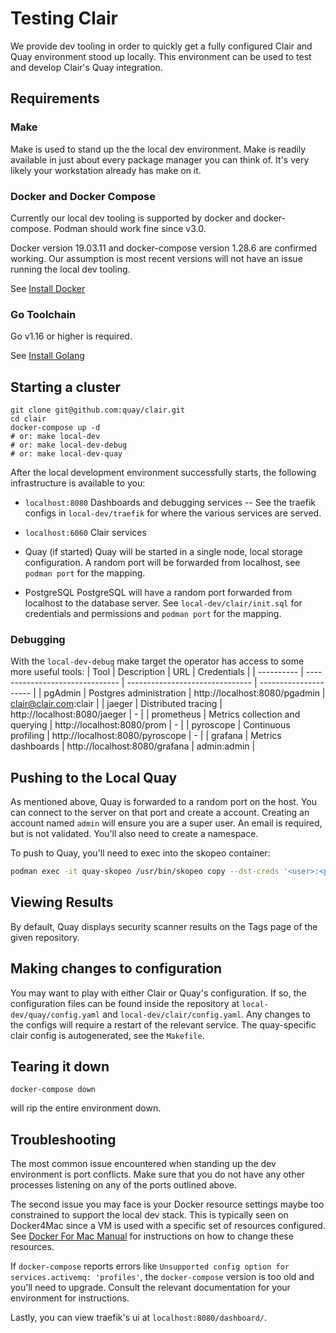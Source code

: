 # Testing Clair

We provide dev tooling in order to quickly get a fully configured Clair and Quay environment stood up locally.
This environment can be used to test and develop Clair's Quay integration.

## Requirements

### Make

Make is used to stand up the the local dev environment.
Make is readily available in just about every package manager you can think of.
It's very likely your workstation already has make on it.

### Docker and Docker Compose

Currently our local dev tooling is supported by docker and docker-compose.
Podman should work fine since v3.0.

Docker version 19.03.11 and docker-compose version 1.28.6 are confirmed working.
Our assumption is most recent versions will not have an issue running the local dev tooling.

See [Install Docker](https://docs.docker.com/get-docker/)

### Go Toolchain

Go v1.16 or higher is required.

See [Install Golang](https://golang.org/doc/install)

## Starting a cluster

```
git clone git@github.com:quay/clair.git
cd clair
docker-compose up -d
# or: make local-dev
# or: make local-dev-debug
# or: make local-dev-quay
```

After the local development environment successfully starts, the following infrastructure is available to you:

- `localhost:8080`
  Dashboards and debugging services -- See the traefik configs in `local-dev/traefik` for where the various services are served.

- `localhost:6060`
  Clair services

- Quay (if started)
  Quay will be started in a single node, local storage configuration.
  A random port will be forwarded from localhost, see `podman port` for the mapping.

- PostgreSQL
  PostgreSQL will have a random port forwarded from localhost to the database server.
  See `local-dev/clair/init.sql` for credentials and permissions and `podman port` for the mapping.

### Debugging

With the `local-dev-debug` make target the operator has access to some more useful tools:
| Tool       | Description                     | URL                             | Credentials           |
| ---------- | ------------------------------- | ------------------------------- | --------------------- |
| pgAdmin    | Postgres administration         | http://localhost:8080/pgadmin   | clair@clair.com:clair |
| jaeger     | Distributed tracing             | http://localhost:8080/jaeger    | -                     |
| prometheus | Metrics collection and querying | http://localhost:8080/prom      | -                     |
| pyroscope  | Continuous profiling            | http://localhost:8080/pyroscope | -                     |
| grafana    | Metrics dashboards              | http://localhost:8080/grafana   | admin:admin           |

## Pushing to the Local Quay

As mentioned above, Quay is forwarded to a random port on the host.
You can connect to the server on that port and create a account.
Creating an account named `admin` will ensure you are a super user.
An email is required, but is not validated.
You'll also need to create a namespace.

To push to Quay, you'll need to exec into the skopeo container:

```sh
podman exec -it quay-skopeo /usr/bin/skopeo copy --dst-creds '<user>:<pass>' --dst-tls-verify=false <src> clair-quay:8080/<namespace>/<repo>:<tag>
```

## Viewing Results

By default, Quay displays security scanner results on the Tags page of the given repository.

## Making changes to configuration

You may want to play with either Clair or Quay's configuration.
If so, the configuration files can be found inside the repository at `local-dev/quay/config.yaml` and `local-dev/clair/config.yaml`.
Any changes to the configs will require a restart of the relevant service.
The quay-specific clair config is autogenerated, see the `Makefile`.

## Tearing it down

```
docker-compose down
```

will rip the entire environment down.


## Troubleshooting

The most common issue encountered when standing up the dev environment is port conflicts.
Make sure that you do not have any other processes listening on any of the ports outlined above.

The second issue you may face is your Docker resource settings maybe too constrained to support the local dev stack.
This is typically seen on Docker4Mac since a VM is used with a specific set of resources configured.
See [Docker For Mac Manual](https://docs.docker.com/docker-for-mac/) for instructions on how to change these resources.

If `docker-compose` reports errors like `Unsupported config option for services.activemq: 'profiles'`, the `docker-compose` version is too old and you'll need to upgrade.
Consult the relevant documentation for your environment for instructions.

Lastly, you can view traefik's ui at `localhost:8080/dashboard/`.

